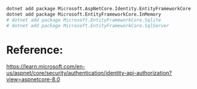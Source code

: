```bash
dotnet add package Microsoft.AspNetCore.Identity.EntityFrameworkCore
dotnet add package Microsoft.EntityFrameworkCore.InMemory
# dotnet add package Microsoft.EntityFrameworkCore.Sqlite
# dotnet add package Microsoft.EntityFrameworkCore.SqlServer
```

# Reference:

https://learn.microsoft.com/en-us/aspnet/core/security/authentication/identity-api-authorization?view=aspnetcore-8.0